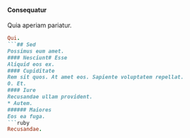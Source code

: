 #### Consequatur
Quia aperiam pariatur.
```ruby
Qui.
```## Sed
Possimus eum amet.
#### Nesciunt# Esse
Aliquid eos ex.
#### Cupiditate
Rem sit quos. At amet eos. Sapiente voluptatem repellat.
0. Et. 
#### Iure
Recusandae ullam provident.
* Autem. 
###### Maiores
Eos ea fuga.
```ruby
Recusandae.
```